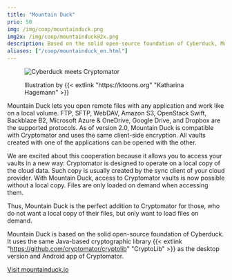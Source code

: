 ```yaml
---
title: "Mountain Duck"
prio: 50
img: /img/coop/mountainduck.png
img2x: /img/coop/mountainduck@2x.png
description: Based on the solid open-source foundation of Cyberduck, Mountain Duck lets you mount server and cloud storage as a local disk in Finder on macOS and in File Explorer on Windows. As of version 2.0, Mountain Duck supports Cryptomator vaults.
aliases: ["/coop/mountainduck_en.html"]
---
```


<figure class="text-center my-8">
  <img class="inline-block rounded mb-1" src="/img/coop/cyberduck-banner.jpg" srcset="/img/coop/cyberduck-banner.jpg 1x, /img/coop/cyberduck-banner@2x.jpg 2x" alt="Cyberduck meets Cryptomator"/>
  <figcaption>
    <p class="text-sm text-gray-500 mb-0"> Illustration by {{< extlink "https://ktoons.org" "Katharina Hagemann" >}}</p>
  </figcaption>
</figure>

Mountain Duck lets you open remote files with any application and work like on a local volume. FTP, SFTP, WebDAV, Amazon S3, OpenStack Swift, Backblaze B2, Microsoft Azure & OneDrive, Google Drive, and Dropbox are the supported protocols. As of version 2.0, Mountain Duck is compatible with Cryptomator and uses the same client-side encryption. All vaults created with one of the applications can be opened with the other.

We are excited about this cooperation because it allows you to access your vaults in a new way: Cryptomator is designed to operate on a local copy of the cloud data. Such copy is usually created by the sync client of your cloud provider. With Mountain Duck, access to Cryptomator vaults is now possible without a local copy. Files are only loaded on demand when accessing them.

Thus, Mountain Duck is the perfect addition to Cryptomator for those, who do not want a local copy of their files, but only want to load files on demand.

Mountain Duck is based on the solid open-source foundation of Cyberduck. It uses the same Java-based cryptographic library {{< extlink "https://github.com/cryptomator/cryptolib" "CryptoLib" >}} as the desktop version and Android app of Cryptomator.

<p class="text-center">
  <a class="btn btn-primary" href="https://mountainduck.io/#cryptomator" target="_blank"><i class="fas fa-link"></i> Visit mountainduck.io</a>
</p>
